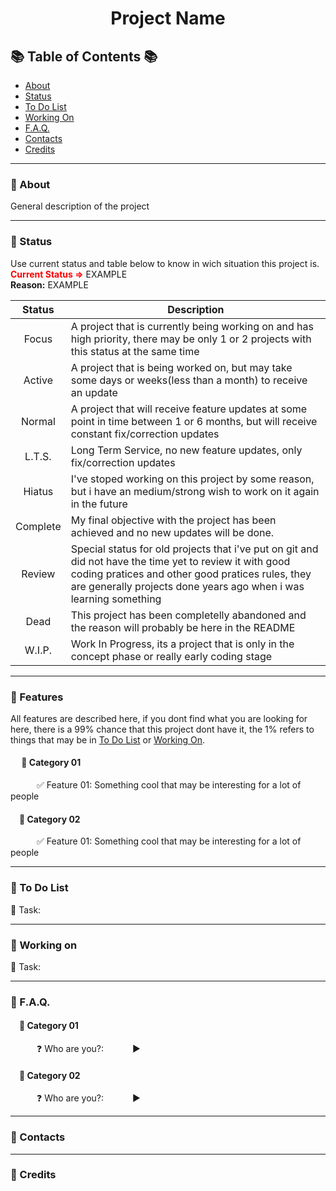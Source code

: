 # <p align="center">Project Name</p>

## :books: Table of Contents :books:

- [About](#About)
- [Status](#Status)
- [To Do List](#To-Do-List)
- [Working On](#Working-On)
- [F.A.Q.](#FAQ)
- [Contacts](#Contacts)
- [Credits](#Credits)
_________________
### :diamond_shape_with_a_dot_inside: About
General description of the project
_________________
### :diamond_shape_with_a_dot_inside: Status
Use current status and table below to know in wich situation this project is.<br>
**<font color="red">Current Status =></font>** EXAMPLE<br>
**Reason:** EXAMPLE
<div align="center">

| Status        | Description |
| :-----------: | ----------- |
| Focus        | A project that is currently being working on and has high priority, there may be only 1 or 2 projects with this status at the same time |
| Active     | A project that is being worked on, but may take some days or weeks(less than a month) to receive an update |
| Normal | A project that will receive feature updates at some point in time between 1 or 6 months, but will receive constant fix/correction updates |
| L.T.S. | Long Term Service, no new feature updates, only fix/correction updates |
| Hiatus | I've stoped working on this project by some reason, but i have an medium/strong wish to work on it again in the future |
| Complete | My final objective with the project has been achieved and no new updates will be done. |
| Review | Special status for old projects that i've put on git and did not have the time yet to review it with good coding pratices and other good pratices rules, they are generally projects done years ago when i was learning something |
| Dead | This project has been completelly abandoned and the reason will probably be here in the README |
| W.I.P. | Work In Progress, its a project that is only in the concept phase or really early coding stage |

</div>

_________________

### :diamond_shape_with_a_dot_inside: Features
All features are described here, if you dont find what you are looking for here, there is a 99% chance that this project dont have it, the 1% refers to things that may be in [To Do List](#To-Do-List) or [Working On](#Working-On).
#### &emsp; :bookmark: Category 01
&emsp;&emsp;&emsp;:white_check_mark: Feature 01: Something cool that may be interesting for a lot of people
#### &emsp;:bookmark: Category 02
&emsp;&emsp;&emsp;:white_check_mark: Feature 01: Something cool that may be interesting for a lot of people
_________________
### :diamond_shape_with_a_dot_inside: To Do List
:black_square_button: Task: 
_________________
### :diamond_shape_with_a_dot_inside: Working on
:construction: Task:
_________________
### :diamond_shape_with_a_dot_inside: F.A.Q.
#### &emsp;:bookmark: Category 01
&emsp;&emsp;&emsp;:question: Who are you?:
&emsp;&emsp;&emsp;:arrow_forward:
#### &emsp;:bookmark: Category 02
&emsp;&emsp;&emsp;:question: Who are you?:
&emsp;&emsp;&emsp;:arrow_forward:
_________________
### :diamond_shape_with_a_dot_inside: Contacts
_________________
### :diamond_shape_with_a_dot_inside: Credits

